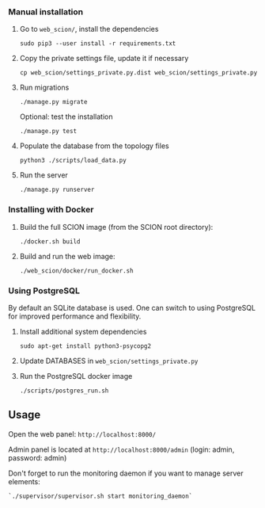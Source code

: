 ### Manual installation

1. Go to `web_scion/`, install the dependencies

    `sudo pip3 --user install -r requirements.txt`

2. Copy the private settings file, update it if necessary

    `cp web_scion/settings_private.py.dist web_scion/settings_private.py`

2. Run migrations

    `./manage.py migrate`

    Optional: test the installation

    `./manage.py test`

3. Populate the database from the topology files

    `python3 ./scripts/load_data.py`

4. Run the server

    `./manage.py runserver`

### Installing with Docker

1. Build the full SCION image (from the SCION root directory):

    `./docker.sh build`

2. Build and run the web image:

    `./web_scion/docker/run_docker.sh`

### Using PostgreSQL

By default an SQLite database is used. One can switch to using PostgreSQL for improved performance and flexibility.

1. Install additional system dependencies

    `sudo apt-get install python3-psycopg2`

2. Update DATABASES in `web_scion/settings_private.py`

3. Run the PostgreSQL docker image

    `./scripts/postgres_run.sh`

## Usage

 Open the web panel: `http://localhost:8000/`

 Admin panel is located at `http://localhost:8000/admin` (login: admin, password: admin)

 Don't forget to run the monitoring daemon if you want to manage server elements:

    `./supervisor/supervisor.sh start monitoring_daemon`
